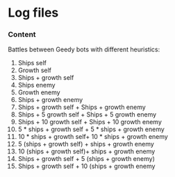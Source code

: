 Log files
=========

### Content ###

Battles between Geedy bots with different heuristics:

1. Ships self
2. Growth self
3. Ships + growth self
4. Ships enemy
5. Growth enemy
6. Ships + growth enemy
7. Ships + growth self 	+	Ships + growth enemy
8. Ships + 5 growth self	+ 	Ships + 5 growth enemy
9. Ships + 10 growth self	+ 	Ships + 10 growth enemy
10. 5 * ships + growth self	+ 	5 * ships + growth enemy
11. 10 * ships + growth self+ 	10 * ships + growth enemy
12. 5 (ships + growth self)	+ 	ships + growth enemy
13. 10 (ships + growth self)+ 	ships + growth enemy
14. Ships + growth self	    + 	5 (ships + growth enemy)
15. Ships + growth self 	+ 	10 (ships + growth enemy
